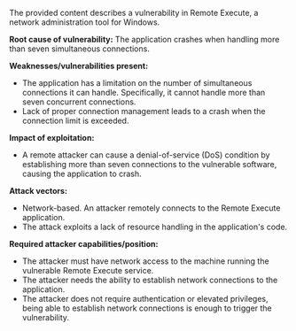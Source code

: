The provided content describes a vulnerability in Remote Execute, a network administration tool for Windows.

**Root cause of vulnerability:**
The application crashes when handling more than seven simultaneous connections.

**Weaknesses/vulnerabilities present:**
- The application has a limitation on the number of simultaneous connections it can handle. Specifically, it cannot handle more than seven concurrent connections.
- Lack of proper connection management leads to a crash when the connection limit is exceeded.

**Impact of exploitation:**
- A remote attacker can cause a denial-of-service (DoS) condition by establishing more than seven connections to the vulnerable software, causing the application to crash.

**Attack vectors:**
- Network-based. An attacker remotely connects to the Remote Execute application.
- The attack exploits a lack of resource handling in the application's code.

**Required attacker capabilities/position:**
- The attacker must have network access to the machine running the vulnerable Remote Execute service.
- The attacker needs the ability to establish network connections to the application.
-  The attacker does not require authentication or elevated privileges, being able to establish network connections is enough to trigger the vulnerability.